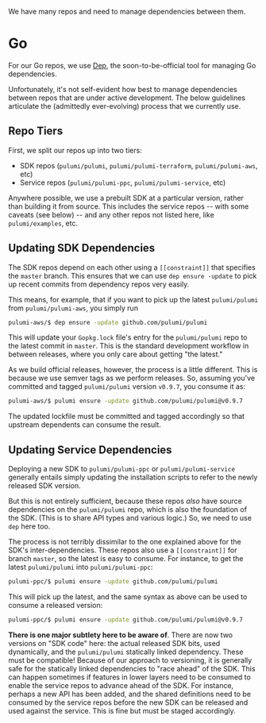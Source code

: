 We have many repos and need to manage dependencies between them.

# Go

For our Go repos, we use [Dep](https://github.com/golang/dep), the soon-to-be-official tool for managing Go dependencies.

Unfortunately, it's not self-evident how best to manage dependencies between repos that are under active development.  The below guidelines articulate the (admittedly ever-evolving) process that we currently use.

## Repo Tiers

First, we split our repos up into two tiers:

* SDK repos (`pulumi/pulumi`, `pulumi/pulumi-terraform`, `pulumi/pulumi-aws`, etc)
* Service repos (`pulumi/pulumi-ppc`, `pulumi/pulumi-service`, etc)

Anywhere possible, we use a prebuilt SDK at a particular version, rather than building it from source.  This includes the service repos -- with some caveats (see below) -- and any other repos not listed here, like `pulumi/examples`, etc.

## Updating SDK Dependencies

The SDK repos depend on each other using a `[[constraint]]` that specifies the `master` branch.  This ensures that we can use `dep ensure -update` to pick up recent commits from dependency repos very easily.

This means, for example, that if you want to pick up the latest `pulumi/pulumi` from `pulumi/pulumi-aws`, you simply run

```bash
pulumi-aws/$ dep ensure -update github.com/pulumi/pulumi
```

This will update your `Gopkg.lock` file's entry for the `pulumi/pulumi` repo to the latest commit in `master`.  This is the standard development workflow in between releases, where you only care about getting "the latest."

As we build official releases, however, the process is a little different.  This is because we use semver tags as we perform releases.  So, assuming you've committed and tagged `pulumi/pulumi` version `v0.9.7`, you consume it as:

```bash
pulumi-aws/$ pulumi ensure -update github.com/pulumi/pulumi@v0.9.7
```

The updated lockfile must be committed and tagged accordingly so that upstream dependents can consume the result.

## Updating Service Dependencies

Deploying a new SDK to `pulumi/pulumi-ppc` or `pulumi/pulumi-service` generally entails simply updating the installation scripts to refer to the newly released SDK version.

But this is not entirely sufficient, because these repos *also* have source dependencies on the `pulumi/pulumi` repo, which is also the foundation of the SDK.  (This is to share API types and various logic.)  So, we need to use `dep` here too.

The process is not terribly dissimilar to the one explained above for the SDK's inter-dependencies.  These repos also use a `[[constraint]]` for branch `master`, so the latest is easy to consume.  For instance, to get the latest `pulumi/pulumi` into `pulumi/pulumi-ppc`:

```bash
pulumi-ppc/$ pulumi ensure -update github.com/pulumi/pulumi
```

This will pick up the latest, and the same syntax as above can be used to consume a released version:

```bash
pulumi-ppc/$ pulumi ensure -update github.com/pulumi/pulumi@v0.9.7
```

**There is one major subtlety here to be aware of**.  There are now two versions on "SDK code" here: the actual released SDK bits, used dynamically, and the `pulumi/pulumi` statically linked dependency.  These must be compatible!  Because of our approach to versioning, it is generally safe for the statically linked dependencies to "race ahead" of the SDK.  This can happen sometimes if features in lower layers need to be consumed to enable the service repos to advance ahead of the SDK.  For instance, perhaps a new API has been added, and the shared definitions need to be consumed by the service repos before the new SDK can be released and used against the service.  This is fine but must be staged accordingly.